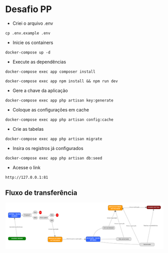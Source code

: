 # Desafio PP

- Criei o arquivo .env
```
cp .env.example .env
```

- Inicie os containers
```
docker-compose up -d
```

- Execute as dependências
```
docker-compose exec app composer install
```

```
docker-compose exec app npm install && npm run dev
```

- Gere a chave da aplicação
```
docker-compose exec app php artisan key:generate
```

- Coloque as configurações em cache
```
docker-compose exec app php artisan config:cache
```

- Crie as tabelas
```
docker-compose exec app php artisan migrate
```

- Insira os registros já configurados
```
docker-compose exec app php artisan db:seed
```

- Acesse o link
```
http://127.0.0.1:81
```

## Fluxo de transferência

![image](fluxo_de_transferencia.png)